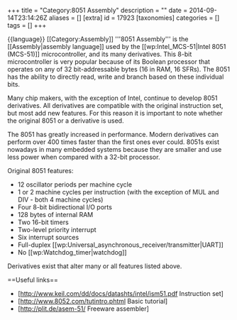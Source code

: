 +++
title = "Category:8051 Assembly"
description = ""
date = 2014-09-14T23:14:26Z
aliases = []
[extra]
id = 17923
[taxonomies]
categories = []
tags = []
+++

{{language}}
[[Category:Assembly]]
'''8051 Assembly''' is the [[Assembly|assembly language]] used by the [[wp:Intel_MCS-51|Intel 8051 (MCS-51)]] microcontroller, and its many derivatives. This 8-bit microcontroller is very popular because of its Boolean processor that operates on any of 32 bit-addressable bytes (16 in RAM, 16 SFRs). The 8051 has the ability to directly read, write and branch based on these individual bits.

Many chip makers, with the exception of Intel, continue to develop 8051 derivatives. All derivatives are compatible with the original instruction set, but most add new features. For this reason it is important to note whether the original 8051 or a derivative is used.

The 8051 has greatly increased in performance. Modern derivatives can perform over 400 times faster than the first ones ever could. 8051s exist nowadays in many embedded systems because they are smaller and use less power when compared with a 32-bit processor.

Original 8051 features:
* 12 oscillator periods per machine cycle
* 1 or 2 machine cycles per instruction (with the exception of MUL and DIV - both 4 machine cycles)
* Four 8-bit bidirectional I/O ports
* 128 bytes of internal RAM
* Two 16-bit timers
* Two-level priority interrupt
* Six interrupt sources
* Full-duplex [[wp:Universal_asynchronous_receiver/transmitter|UART]]
* No [[wp:Watchdog_timer|watchdog]]

Derivatives exist that alter many or all features listed above.

==Useful links==
* [http://www.keil.com/dd/docs/datashts/intel/ism51.pdf Instruction set]
* [http://www.8052.com/tutintro.phtml Basic tutorial]
* [http://plit.de/asem-51/ Freeware assembler]
